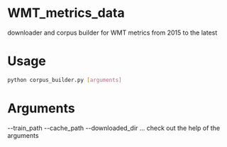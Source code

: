 # WMT_metrics_data
downloader and corpus builder for WMT metrics from 2015 to the latest

# Usage
``` bash
python corpus_builder.py [arguments]
```

# Arguments
--train_path
--cache_path
--downloaded_dir
...
check out the help of the arguments
